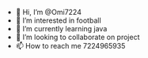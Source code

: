 - 👋 Hi, I’m @Omi7224
- 👀 I’m interested in football
- 🌱 I’m currently learning java
- 💞️ I’m looking to collaborate on project
- 📫 How to reach me 7224965935

<!---
Omi7224/Omi7224 is a ✨ special ✨ repository because its `README.md` (this file) appears on your GitHub profile.
You can click the Preview link to take a look at your changes.
--->
